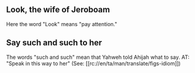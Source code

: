 ## Look, the wife of Jeroboam ##

Here the word "Look" means "pay attention."

## Say such and such to her ##

The words "such and such" mean that Yahweh told Ahijah what to say. AT: "Speak in this way to her" (See: [[rc://en/ta/man/translate/figs-idiom]])